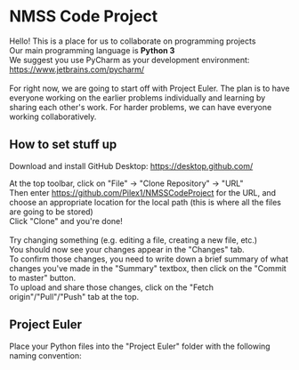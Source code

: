 <h1>NMSS Code Project</h1>

Hello! This is a place for us to collaborate on programming projects<br/>
Our main programming language is <b>Python 3</b><br/>
We suggest you use PyCharm as your development environment: https://www.jetbrains.com/pycharm/<br/><br/>
For right now, we are going to start off with Project Euler. The plan is to have everyone working on the earlier problems individually and learning by sharing each other's work. For harder problems, we can have everyone working collaboratively.

<h2>How to set stuff up</h2>

Download and install GitHub Desktop:
https://desktop.github.com/

At the top toolbar, click on "File" -> "Clone Repository" -> "URL"<br/>
Then enter https://github.com/Pilex1/NMSSCodeProject for the URL, and choose an appropriate location for the local path (this is where all the files are going to be stored)<br/>
Click "Clone" and you're done!<br/>
<br/>
Try changing something (e.g. editing a file, creating a new file, etc.)<br/>
You should now see your changes appear in the "Changes" tab.<br/>
To confirm those changes, you need to write down a brief summary of what changes you've made in the "Summary" textbox, then click on the "Commit to master" button.<br/>
To upload and share those changes, click on the "Fetch origin"/"Pull"/"Push" tab at the top.

<h2>Project Euler</h2>
Place your Python files into the "Project Euler" folder with the following naming convention:

